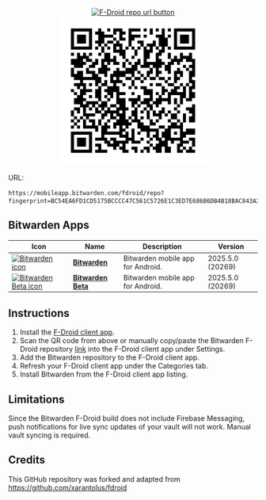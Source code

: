 <p align="center">
    <a href="https://mobileapp.bitwarden.com/fdroid/repo?fingerprint=BC54EA6FD1CD5175BCCCC47C561C5726E1C3ED7E686B6DB4B18BAC843A3EFE6C">
        <img src="fdroid/btn.png" alt="F-Droid repo url button" width="323" height="125"/>
    </a>
    <br>
    <a href="https://mobileapp.bitwarden.com/fdroid/repo?fingerprint=BC54EA6FD1CD5175BCCCC47C561C5726E1C3ED7E686B6DB4B18BAC843A3EFE6C">
        <img src="fdroid/repo/index.png?raw=true" alt="F-Droid repo QR code" width="300" height="300"/>
    </a>
</p>

URL:
```
https://mobileapp.bitwarden.com/fdroid/repo?fingerprint=BC54EA6FD1CD5175BCCCC47C561C5726E1C3ED7E686B6DB4B18BAC843A3EFE6C
```

## Bitwarden Apps

<!-- This table is auto-generated. Do not edit -->
| Icon | Name | Description | Version |
| --- | --- | --- | --- |
| <a href="https://github.com/bitwarden/android"><img src="fdroid/repo/com.x8bit.bitwarden/en-US/icon.png" alt="Bitwarden icon" width="36px" height="36px"></a> | [**Bitwarden**](https://github.com/bitwarden/android) | Bitwarden mobile app for Android. | 2025.5.0 (20269) |
| <a href="https://github.com/bitwarden/android"><img src="fdroid/repo/com.x8bit.bitwarden.beta/en-US/icon.png" alt="Bitwarden Beta icon" width="36px" height="36px"></a> | [**Bitwarden Beta**](https://github.com/bitwarden/android) | Bitwarden mobile app for Android. | 2025.5.0 (20269) |
<!-- end apps table -->

## Instructions

1. Install the [F-Droid client app](https://f-droid.org/).
2. Scan the QR code from above or manually copy/paste the Bitwarden F-Droid repository [link](https://mobileapp.bitwarden.com/fdroid/repo?fingerprint=BC54EA6FD1CD5175BCCCC47C561C5726E1C3ED7E686B6DB4B18BAC843A3EFE6C) into the F-Droid client app under Settings.
3. Add the Bitwarden repository to the F-Droid client app.
4. Refresh your F-Droid client app under the Categories tab.
5. Install Bitwarden from the F-Droid client app listing.

## Limitations

Since the Bitwarden F-Droid build does not include Firebase Messaging, push notifications for live sync updates of your vault will not work. Manual vault syncing is required.

## Credits

This GitHub repository was forked and adapted from https://github.com/xarantolus/fdroid

